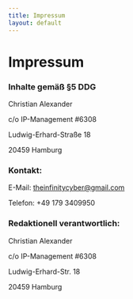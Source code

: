 ```yaml
---
title: Impressum
layout: default
---
```


# Impressum

### Inhalte gemäß §5 DDG

Christian Alexander

c/o IP-Management #6308

Ludwig-Erhard-Straße 18

20459 Hamburg

### Kontakt:

E-Mail: theinfinitycyber@gmail.com

Telefon: +49 179 3409950

### Redaktionell verantwortlich:

Christian Alexander

c/o IP-Management #6308

Ludwig-Erhard-Str. 18

20459 Hamburg